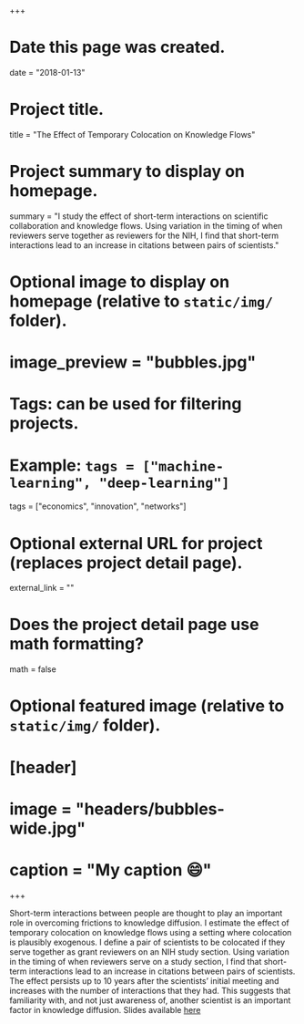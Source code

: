 +++
# Date this page was created.
date = "2018-01-13"

# Project title.
title = "The Effect of Temporary Colocation on Knowledge Flows"

# Project summary to display on homepage.
summary = "I study the effect of short-term interactions on scientific collaboration and knowledge flows. Using variation in the timing of when reviewers serve together as reviewers for the NIH, I find that short-term interactions lead to an increase in citations between pairs of scientists."

# Optional image to display on homepage (relative to `static/img/` folder).
# image_preview = "bubbles.jpg"

# Tags: can be used for filtering projects.
# Example: `tags = ["machine-learning", "deep-learning"]`
tags = ["economics", "innovation", "networks"]

# Optional external URL for project (replaces project detail page).
external_link = ""

# Does the project detail page use math formatting?
math = false

# Optional featured image (relative to `static/img/` folder).
# [header]
# image = "headers/bubbles-wide.jpg"
# caption = "My caption :smile:"

+++

Short-term interactions between people are thought to play an important role in overcoming frictions to knowledge diffusion. I estimate the effect of temporary colocation on knowledge flows using a setting where colocation is plausibly exogenous. I define a pair of scientists to be colocated if they serve together as grant reviewers on an NIH study section. Using variation in the timing of when reviewers serve on a study section, I find that short-term interactions lead to an increase in citations between pairs of scientists. The effect persists up to 10 years after the scientists’ initial meeting and increases with the number of interactions that they had. This suggests that familiarity with, and not just awareness of, another scientist is an important factor in knowledge diffusion. Slides available [here](https://wytham.rbind.io/html/urban2018/spillovers_uea2018.html)
